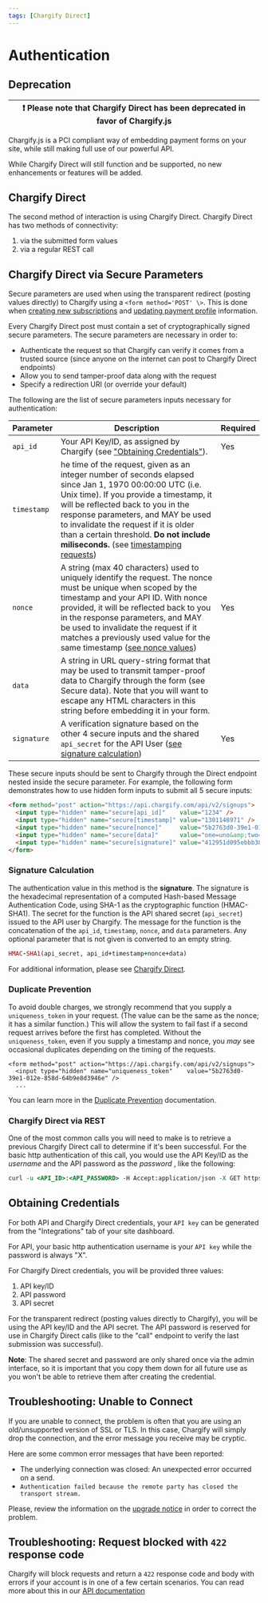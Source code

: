 ```yaml
---
tags: [Chargify Direct]
---
```


# Authentication

## Deprecation

| ❗️  Please note that Chargify Direct has been deprecated in favor of Chargify.js  |
|-----------------------------------------------------------------------------|

Chargify.js is a PCI compliant way of embedding payment forms on your site, while still making full use of our powerful API.

While Chargify Direct will still function and be supported, no new enhancements or features will be added.

## Chargify Direct

The second method of interaction is using Chargify Direct. Chargify Direct has two methods of connectivity:

1. via the submitted form values
2. via a regular REST call

## Chargify Direct via Secure Parameters

Secure parameters are used when using the transparent redirect (posting values directly) to Chargify using a `<form method='POST' \>`. This is done when [creating new subscriptions](./Signups.md) and [updating payment profile](../basics/Subscriptions.md#updating-payment-details) information.

Every Chargify Direct post must contain a set of cryptographically signed secure parameters. The secure parameters are necessary in order to:

* Authenticate the request so that Chargify can verify it comes from a trusted source (since anyone on the internet can post to Chargify Direct endpoints)
* Allow you to send tamper-proof data along with the request
* Specify a redirection URI (or override your default)

The following are the list of secure parameters inputs necessary for authentication:

| Parameter   | Description                                                                                                                                                                                                                                                                                                                                                                                                                                                  | Required |
|-------------|--------------------------------------------------------------------------------------------------------------------------------------------------------------------------------------------------------------------------------------------------------------------------------------------------------------------------------------------------------------------------------------------------------------------------------------------------------------|----------|
| `api_id`    | Your API Key/ID, as assigned by Chargify (see ["Obtaining Credentials"](https://help.chargify.com/integrations/api-keys-chargify-direct.html)).                                                                                                                                                                                                                                                                                                              | Yes      |
| `timestamp` | he time of the request, given as an integer number of seconds elapsed since Jan 1, 1970 00:00:00 UTC (i.e. Unix time). If you provide a timestamp, it will be reflected back to you in the response parameters, and MAY be used to invalidate the request if it is older than a certain threshold. **Do not include miliseconds.** (see [timestamping requests](./Overview.md#timestamping-requests)) |          |
| `nonce`     | A string (max 40 characters) used to uniquely identify the request. The nonce must be unique when scoped by the timestamp and your API ID. With nonce provided, it will be reflected back to you in the response parameters, and MAY be used to invalidate the request if it matches a previously used value for the same timestamp ([see nonce values](./Overview.md#nonce-values))                  | Yes      |
| `data`      | A string in URL query-string format that may be used to transmit tamper-proof data to Chargify through the form (see Secure data). Note that you will want to escape any HTML characters in this string before embedding it in your form.                                                                                                                                                                                                                    |          |
| `signature` | A verification signature based on the other 4 secure inputs and the shared `api_secret` for the API User ([see signature calculation](./Overview.md#signature-calculation))                                                                                                                                                                                                                           | Yes      |

These secure inputs should be sent to Chargify through the Direct endpoint nested inside the secure parameter. For example, the following form demonstrates how to use hidden form inputs to submit all 5 secure inputs:

```html
<form method="post" action="https://api.chargify.com/api/v2/signups">
  <input type="hidden" name="secure[api_id]"    value="1234" />
  <input type="hidden" name="secure[timestamp]" value="1301148971" />
  <input type="hidden" name="secure[nonce]"     value="5b2763d0-39e1-012e-858d-64b9e8d3946e" />
  <input type="hidden" name="secure[data]"      value="one=uno&amp;two=dos" />
  <input type="hidden" name="secure[signature]" value="412951d095ebbb3800dfb2126fe5073d2ab6c260" />
</form>
```

### Signature Calculation

The authentication value in this method is the **signature**. The signature is the hexadecimal representation of a computed Hash-based Message Authentication Code, using SHA-1 as the cryptographic function (HMAC-SHA1). The secret for the function is the API shared secret (`api_secret`) issued to the API user by Chargify. The message for the function is the concatenation of the `api_id`, `timestamp`, `nonce`, and `data` parameters. Any optional parameter that is not given is converted to an empty string.

```ruby
HMAC-SHA1(api_secret, api_id+timestamp+nonce+data)
```

For additional information, please see [Chargify Direct](../basics/Signups.md#chargify-direct).

### Duplicate Prevention

To avoid double charges, we strongly recommend that you supply a `uniqueness_token` in your request.  (The value can be the same as the nonce; it has a similar function.)  This will allow the system to fail fast if a second request arrives before the first has completed.  Without the `uniqueness_token`, even if you supply a timestamp and nonce, you *may* see occasional duplicates depending on the timing of the requests.

```hmtl
<form method="post" action="https://api.chargify.com/api/v2/signups">
  <input type="hidden" name="uniqueness_token"    value="5b2763d0-39e1-012e-858d-64b9e8d3946e" />
  ...
```

You can learn more in the [Duplicate Prevention](../advanced/Duplicate-Prevention.md) documentation.

### Chargify Direct via REST

One of the most common calls you will need to make is to retrieve a previous Chargify Direct call to determine if it's been successful. For the basic http authentication of this call, you would use the API Key/ID as the _username_ and the API password as the _password_ , like the following:

```perl
curl -u <API_ID>:<API_PASSWORD> -H Accept:application/json -X GET https://api.chargify.com/api/v2/calls/<CALL_ID>.json
```

## Obtaining Credentials

For both API and Chargify Direct credentials, your `API key` can be generated from the "Integrations" tab of your site dashboard.

For API, your basic http authentication username is your `API key` while the password is always "X".

For Chargify Direct credentials, you will be provided three values:

1. API key/ID
2. API password
3. API secret

For the transparent redirect (posting values directly to Chargify), you will be using the API key/ID and the API secret. The API password is reserved for use in Chargify Direct calls (like to the "call" endpoint to verify the last submission was successful).

**Note**: The shared secret and password are only shared once via the admin interface, so it is important that you copy them down for all future use as you won't be able to retrieve them after creating the credential.

## Troubleshooting: Unable to Connect

If you are unable to connect, the problem is often that you are using an old/unsupported version of SSL or TLS. In this case, Chargify will simply drop the connection, and the error message you receive may be cryptic.

Here are some common error messages that have been reported:

+ The underlying connection was closed: An unexpected error occurred on a send.
+ `Authentication failed because the remote party has closed the transport stream.`

Please, review the information on the [upgrade notice](https://help.chargify.com/announcements/tls-upgrade-notice.html) in order to correct the problem.

## Troubleshooting: Request blocked with `422` response code

Chargify will block requests and return a `422` response code and body with errors if your account is in one of a few certain scenarios. You can read more about this in our [API documentation](../../reference/Chargify-API.v1.yaml#api-access-limitations)
